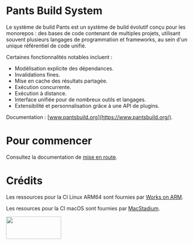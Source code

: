 # Pants Build System

Le système de build Pants est un système de build évolutif conçu pour les monorepos : des bases de code contenant de multiples projets, utilisant souvent plusieurs langages de programmation et frameworks, au sein d'un unique référentiel de code unifié.

Certaines fonctionnalités notables incluent :

- Modélisation explicite des dépendances.
- Invalidations fines.
- Mise en cache des résultats partagée.
- Exécution concurrente.
- Exécution à distance.
- Interface unifiée pour de nombreux outils et langages.
- Extensibilité et personnalisation grâce à une API de plugins.

Documentation : [www.pantsbuild.org](https://www.pantsbuild.org/).

# Pour commencer

Consultez la documentation de [mise en route](https://www.pantsbuild.org/docs/getting-started).

# Crédits

Les ressources pour la CI Linux ARM64 sont fournies par [Works on ARM](https://www.arm.com/markets/computing-infrastructure/works-on-arm).

Les resources pour la CI macOS sont fournies par [MacStadium](https://www.macstadium.com/).

<img width="150" height="61" src="https://uploads-ssl.webflow.com/5ac3c046c82724970fc60918/5c019d917bba312af7553b49_MacStadium-developerlogo.png">
